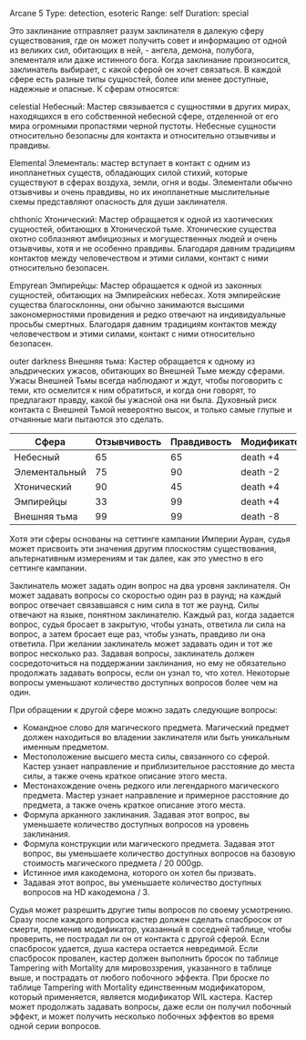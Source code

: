 Arcane 5
Type: detection, esoteric
Range: self
Duration: special

Это заклинание отправляет разум заклинателя в далекую сферу существования, где он может получить совет и информацию от одной из великих сил, обитающих в ней, - ангела, демона, полубога, элементаля или даже истинного бога. Когда заклинание произносится, заклинатель выбирает, с какой сферой он хочет связаться. В каждой сфере есть разные типы сущностей, более или менее доступные, надежные и опасные. К сферам относятся:

celestial Небесный: Мастер связывается с сущностями в других мирах, находящихся в его собственной небесной сфере, отделенной от его мира огромными пропастями черной пустоты. Небесные сущности относительно безопасны для контакта и относительно отзывчивы и правдивы.

Elemental Элементаль: мастер вступает в контакт с одним из инопланетных существ, обладающих силой стихий, которые существуют в сферах воздуха, земли, огня и воды. Элементали обычно отзывчивы и очень правдивы, но их инопланетные мыслительные схемы представляют опасность для души заклинателя.

chthonic Хтонический: Мастер обращается к одной из хаотических сущностей, обитающих в Хтонической тьме. Хтонические существа охотно соблазняют амбициозных и могущественных людей и очень отзывчивы, хотя и не особенно правдивы. Благодаря давним традициям контактов между человечеством и этими силами, контакт с ними относительно безопасен.

Empyrean Эмпирейцы: Мастер обращается к одной из законных сущностей, обитающих на Эмпирейских небесах. Хотя эмпирейские существа благосклонны, они обычно занимаются высшими закономерностями провидения и редко отвечают на индивидуальные просьбы смертных. Благодаря давним традициям контактов между человечеством и этими силами, контакт с ними относительно безопасен.

outer darkness Внешняя тьма: Кастер обращается к одному из эльдрических ужасов, обитающих во Внешней Тьме между сферами. Ужасы Внешней Тьмы всегда наблюдают и ждут, чтобы поговорить с теми, кто осмелится к ним обратиться, и когда они говорят, то предлагают правду, какой бы ужасной она ни была. Духовный риск контакта с Внешней Тьмой невероятно высок, и только самые глупые и отчаянные маги пытаются это сделать.

| Сфера         | Отзывчивость | Правдивость | Модификатор | Мировоззрение |
| ------------- | ------------ | ----------- | ----------- | ------------- |
| Небесный      | 65           | 65          | death +4    | caster’s      |
| Элементальный | 75           | 90          | death -2    | neutral       |
| Хтонический   | 90           | 45          | death +4    | chaotic       |
| Эмпирейцы     | 33           | 99          | death +4    | Lawful        |
| Внешняя тьма  | 99           | 99          | death -8    | chaotic       |

Хотя эти сферы основаны на сеттинге кампании Империи Ауран, судья может присвоить эти значения другим плоскостям существования, альтернативным измерениям и так далее, как это уместно в его сеттинге кампании.

Заклинатель может задать один вопрос на два уровня заклинателя. Он может задавать вопросы со скоростью один раз в раунд; на каждый вопрос отвечает связавшаяся с ним сила в тот же раунд. Силы отвечают на языке, понятном заклинателю. Каждый раз, когда задается вопрос, судья бросает в закрытую, чтобы узнать, ответила ли сила на вопрос, а затем бросает еще раз, чтобы узнать, правдиво ли она ответила. При желании заклинатель может задавать один и тот же вопрос несколько раз. Задавая вопросы, заклинатель должен сосредоточиться на поддержании заклинания, но ему не обязательно продолжать задавать вопросы, если он узнал то, что хотел. Некоторые вопросы уменьшают количество доступных вопросов более чем на один.

При обращении к другой сфере можно задать следующие вопросы:
- Командное слово для магического предмета. Магический предмет должен находиться во владении заклинателя или быть уникальным именным предметом.
- Местоположение высшего места силы, связанного со сферой. Кастер узнает направление и приблизительное расстояние до места силы, а также очень краткое описание этого места. 
- Местонахождение очень редкого или легендарного магического предмета. Мастер узнает направление и примерное расстояние до предмета, а также очень краткое описание этого места. 
- Формула арканного заклинания. Задавая этот вопрос, вы уменьшаете количество доступных вопросов на уровень заклинания. 
- Формула конструкции или магического предмета. Задавая этот вопрос, вы уменьшаете количество доступных вопросов на базовую стоимость магического предмета / 20 000gp. 
- Истинное имя какодемона, которого он хотел бы призвать. 
- Задавая этот вопрос, вы уменьшаете количество доступных вопросов на HD какодемона / 3.

Судья может разрешить другие типы вопросов по своему усмотрению. Сразу после каждого вопроса кастер должен сделать спасбросок от смерти, применив модификатор, указанный в соседней таблице, чтобы проверить, не пострадал ли он от контакта с другой сферой. Если спасбросок удается, душа кастера остается невредимой. Если спасбросок провален, кастер должен выполнить бросок по таблице Tampering with Mortality для мировоззрения, указанного в таблице выше, и пострадать от любого побочного эффекта. При броске по таблице Tampering with Mortality единственным модификатором, который применяется, является модификатор WIL кастера. Кастер может продолжать задавать вопросы, даже если он получил побочный эффект, и может получить несколько побочных эффектов во время одной серии вопросов.